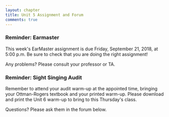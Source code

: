 ```yaml
---
layout: chapter
title: Unit 5 Assignment and Forum
comments: true
---
```


### Reminder: Earmaster 

This week's EarMaster assignment is due Friday, September 21, 2018, at 5:00 p.m. Be sure to check that you are doing the right assignment!

Any problems? Please consult your professor or TA.

### Reminder: Sight Singing Audit 

Remember to attend your audit warm-up at the appointed time, bringing your Ottman-Rogers textbook and your printed warm-up. Please download and print the Unit 6 warm-up to bring to this Thursday's class.

Questions? Please ask them in the forum below.
